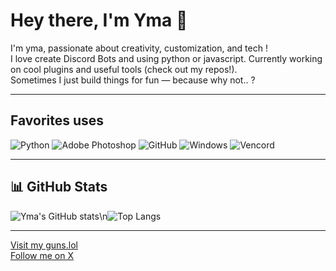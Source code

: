 # Hey there, I'm Yma 👋

I'm yma, passionate about creativity, customization, and tech !  
I love create Discord Bots and using python or javascript.
Currently working on cool plugins and useful tools (check out my repos!).  
Sometimes I just build things for fun — because why not.. ?

---

## Favorites uses

![Python](https://img.shields.io/badge/Python-3776AB?style=for-the-badge&logo=python&logoColor=white)
![Adobe Photoshop](https://img.shields.io/badge/Adobe%20Photoshop-31A8FF?style=for-the-badge&logo=Adobe-Photoshop&logoColor=white)
![GitHub](https://img.shields.io/badge/GitHub-181717?style=for-the-badge&logo=github&logoColor=white)
![Windows](https://img.shields.io/badge/Windows-0078D6?style=for-the-badge&logo=windows&logoColor=white)
![Vencord](https://img.shields.io/badge/Vencord-5865F2?style=for-the-badge&logo=discord&logoColor=white)

---

## 📊 GitHub Stats

![Yma's GitHub stats](https://github-readme-stats.vercel.app/api?username=luciacaminos&show_icons=true&theme=tokyonight)\n![Top Langs](https://github-readme-stats.vercel.app/api/top-langs/?username=luciacaminos&layout=compact&theme=tokyonight)

---

[Visit my guns.lol](https://guns.lol/kfc)  
[Follow me on X](https://x.com/yamofficiel_)
